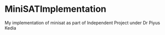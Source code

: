 # MiniSATImplementation
My implementation of minisat as part of Independent Project under Dr Piyus Kedia
